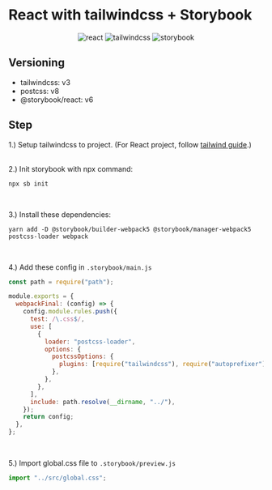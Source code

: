 # React with tailwindcss + Storybook

<div align="center">
  <img src="https://img.shields.io/badge/React-20232A?style=for-the-badge&logo=react&logoColor=61DAFB" alt="react" />
  <img src="https://img.shields.io/badge/Tailwind_CSS-38B2AC?style=for-the-badge&logo=tailwind-css&logoColor=white" alt="tailwindcss" />
  <img src="https://img.shields.io/badge/storybook-FF4785?style=for-the-badge&logo=storybook&logoColor=white" alt="storybook" />
</div>

## Versioning
- tailwindcss: v3<br />
- postcss: v8<br />
- @storybook/react: v6<br />

## Step
1.) Setup tailwindcss to project. (For React project, follow [tailwind guide](https://tailwindcss.com/docs/installation).)<br /><br />

2.) Init storybook with npx command:
```
npx sb init
```
<br />

3.) Install these dependencies:
```
yarn add -D @storybook/builder-webpack5 @storybook/manager-webpack5 postcss-loader webpack
```
<br />

4.) Add these config in `.storybook/main.js`
```js
const path = require("path");

module.exports = {
  webpackFinal: (config) => {
    config.module.rules.push({
      test: /\.css$/,
      use: [
        {
          loader: "postcss-loader",
          options: {
            postcssOptions: {
              plugins: [require("tailwindcss"), require("autoprefixer")],
            },
          },
        },
      ],
      include: path.resolve(__dirname, "../"),
    });
    return config;
  },
};
```
<br />

5.) Import global.css file to `.storybook/preview.js`
```js
import "../src/global.css";
```

